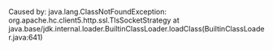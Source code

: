 Caused by: java.lang.ClassNotFoundException: org.apache.hc.client5.http.ssl.TlsSocketStrategy
	at java.base/jdk.internal.loader.BuiltinClassLoader.loadClass(BuiltinClassLoader.java:641)

